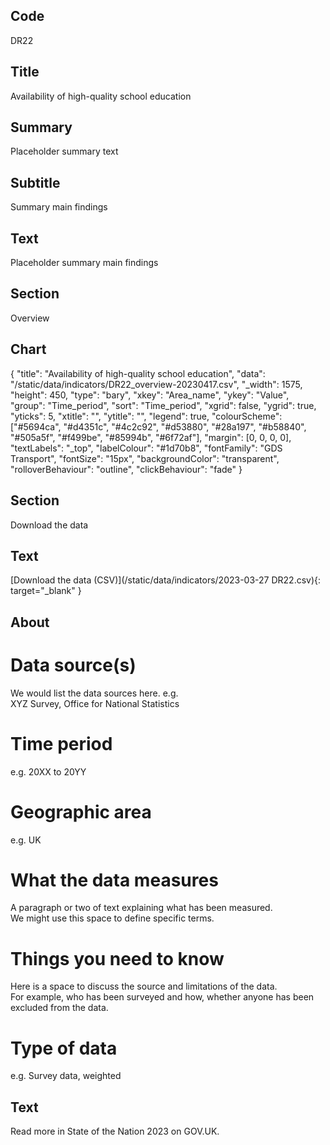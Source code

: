 ## Code
DR22

## Title
Availability of high-quality school education

## Summary
Placeholder summary text

## Subtitle
Summary main findings

## Text
Placeholder summary main findings

## Section
Overview

## Chart
{ "title": "Availability of high-quality school education", "data": "/static/data/indicators/DR22_overview-20230417.csv", "_width": 1575, "height": 450, "type": "bary", "xkey": "Area_name", "ykey": "Value", "group": "Time_period", "sort": "Time_period", "xgrid": false, "ygrid": true, "yticks": 5, "xtitle": "", "ytitle": "", "legend": true, "colourScheme": ["#5694ca", "#d4351c", "#4c2c92", "#d53880", "#28a197", "#b58840", "#505a5f", "#f499be", "#85994b", "#6f72af"], "margin": [0, 0, 0, 0], "textLabels": "_top", "labelColour": "#1d70b8", "fontFamily": "GDS Transport", "fontSize": "15px", "backgroundColor": "transparent", "rolloverBehaviour": "outline", "clickBehaviour": "fade" }

## Section
Download the data

## Text
[Download the data (CSV)](/static/data/indicators/2023-03-27 DR22.csv){: target="_blank" }

## About
# Data source(s)
We would list the data sources here. e.g.<br>
XYZ Survey, Office for National Statistics

# Time period
e.g. 20XX to 20YY

# Geographic area
e.g. UK

# What the data measures
A paragraph or two of text explaining what has been measured.<br>
We might use this space to define specific terms.

# Things you need to know
Here is a space to discuss the source and limitations of the data.<br>
For example, who has been surveyed and how, whether anyone has been excluded from the data.

# Type of data
e.g. Survey data, weighted

## Text
Read more in State of the Nation 2023 on GOV.UK.
